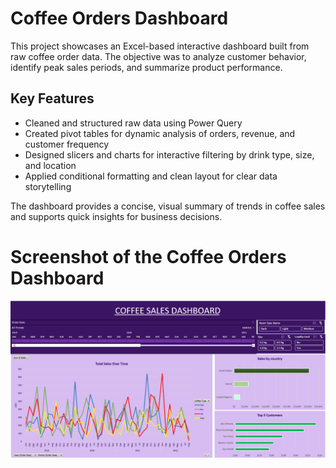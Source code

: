 # Coffee Orders Dashboard

This project showcases an Excel-based interactive dashboard built from raw coffee order data. The objective was to analyze customer behavior, identify peak sales periods, and summarize product performance.

## Key Features

- Cleaned and structured raw data using Power Query
- Created pivot tables for dynamic analysis of orders, revenue, and customer frequency
- Designed slicers and charts for interactive filtering by drink type, size, and location
- Applied conditional formatting and clean layout for clear data storytelling

The dashboard provides a concise, visual summary of trends in coffee sales and supports quick insights for business decisions.

# Screenshot of the Coffee Orders Dashboard
![coffeeOrders](./images/coffeeorders.png)
